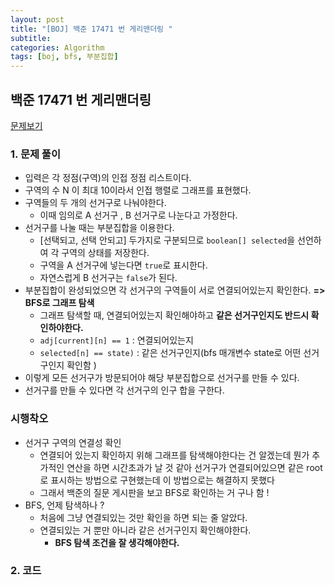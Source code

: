 ```yaml
---
layout: post
title: "[BOJ] 백준 17471 번 게리맨더링 "
subtitle:
categories: Algorithm
tags: [boj, bfs, 부분집합]
---
```


## 백준 17471 번 게리맨더링

[문제보기](https://www.acmicpc.net/problem/17471)

### 1. 문제 풀이

- 입력은 각 정점(구역)의 인접 정점 리스트이다.
- 구역의 수 N 이 최대 10이라서 인접 행렬로 그래프를 표현했다.
- 구역들의 두 개의 선거구로 나눠야한다.
  - 이때 임의로 A 선거구 , B 선거구로 나눈다고 가정한다.
- 선거구를 나눌 때는 부분집합을 이용한다.
  -  [선택되고, 선택 안되고] 두가지로 구분되므로 `boolean[] selected`을 선언하여 각 구역의 상태를 저장한다.
  - 구역을 A 선거구에 넣는다면 `true`로 표시한다.
  - 자연스럽게 B 선거구는 `false`가 된다.
- 부분집합이 완성되었으면 각 선거구의 구역들이 서로 연결되어있는지 확인한다. **=> BFS로 그래프 탐색**
  - 그래프 탐색할 때, 연결되어있는지 확인해야하고 **같은 선거구인지도 반드시 확인하야한다.**
  - `adj[current][n] == 1` : 연결되어있는지
  - `selected[n] == state)` : 같은 선거구인지(bfs 매개변수 state로 어떤 선거구인지 확인함 )
- 이렇게 모든 선거구가 방문되어야 해당 부분집합으로 선거구를 만들 수 있다.
- 선거구를 만들 수 있다면 각 선거구의 인구 합을 구한다.

### 시행착오

- 선거구 구역의 연결성 확인
  - 연결되어 있는지 확인하지 위해 그래프를 탐색해야한다는 건 알겠는데 뭔가 추가적인 연산을 하면 시간초과가 날 것 같아 선거구가 연결되어있으면 같은 root 로 표시하는 방법으로 구현했는데 이 방법으로는 해결하지 못했다
  - 그래서 백준의 질문 게시판을 보고 BFS로 확인하는 거 구나 함 ! 
- BFS, 언제 탐색하나 ?
  - 처음에 그냥 연결되있는 것만 확인을 하면 되는 줄 알았다.
  - 연결되있는 거 뿐만 아니라 같은 선거구인지 확인해야한다.
    - **__BFS 탐색 조건을 잘 생각해야한다.__**

### 2. 코드

<script src="https://gist.github.com/yeonui-0626/328363f380de460c0a4ca4f968220aaa.js"></script>


